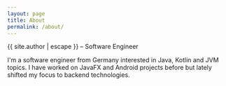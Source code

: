 ```yaml
---
layout: page
title: About
permalink: /about/
---
```


{{ site.author | escape }} – Software Engineer

I'm a software engineer from Germany interested in Java, Kotlin and JVM topics.
I have worked on JavaFX and Android projects before but lately shifted my focus
to backend technologies.
